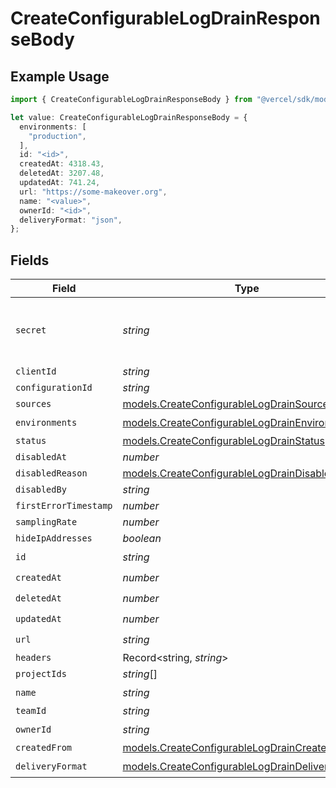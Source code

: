 # CreateConfigurableLogDrainResponseBody

## Example Usage

```typescript
import { CreateConfigurableLogDrainResponseBody } from "@vercel/sdk/models/createconfigurablelogdrainop.js";

let value: CreateConfigurableLogDrainResponseBody = {
  environments: [
    "production",
  ],
  id: "<id>",
  createdAt: 4318.43,
  deletedAt: 3207.48,
  updatedAt: 741.24,
  url: "https://some-makeover.org",
  name: "<value>",
  ownerId: "<id>",
  deliveryFormat: "json",
};
```

## Fields

| Field                                                                                                    | Type                                                                                                     | Required                                                                                                 | Description                                                                                              |
| -------------------------------------------------------------------------------------------------------- | -------------------------------------------------------------------------------------------------------- | -------------------------------------------------------------------------------------------------------- | -------------------------------------------------------------------------------------------------------- |
| `secret`                                                                                                 | *string*                                                                                                 | :heavy_minus_sign:                                                                                       | The secret to validate the log-drain payload                                                             |
| `clientId`                                                                                               | *string*                                                                                                 | :heavy_minus_sign:                                                                                       | N/A                                                                                                      |
| `configurationId`                                                                                        | *string*                                                                                                 | :heavy_minus_sign:                                                                                       | N/A                                                                                                      |
| `sources`                                                                                                | [models.CreateConfigurableLogDrainSources](../models/createconfigurablelogdrainsources.md)[]             | :heavy_minus_sign:                                                                                       | N/A                                                                                                      |
| `environments`                                                                                           | [models.CreateConfigurableLogDrainEnvironments](../models/createconfigurablelogdrainenvironments.md)[]   | :heavy_check_mark:                                                                                       | N/A                                                                                                      |
| `status`                                                                                                 | [models.CreateConfigurableLogDrainStatus](../models/createconfigurablelogdrainstatus.md)                 | :heavy_minus_sign:                                                                                       | N/A                                                                                                      |
| `disabledAt`                                                                                             | *number*                                                                                                 | :heavy_minus_sign:                                                                                       | N/A                                                                                                      |
| `disabledReason`                                                                                         | [models.CreateConfigurableLogDrainDisabledReason](../models/createconfigurablelogdraindisabledreason.md) | :heavy_minus_sign:                                                                                       | N/A                                                                                                      |
| `disabledBy`                                                                                             | *string*                                                                                                 | :heavy_minus_sign:                                                                                       | N/A                                                                                                      |
| `firstErrorTimestamp`                                                                                    | *number*                                                                                                 | :heavy_minus_sign:                                                                                       | N/A                                                                                                      |
| `samplingRate`                                                                                           | *number*                                                                                                 | :heavy_minus_sign:                                                                                       | N/A                                                                                                      |
| `hideIpAddresses`                                                                                        | *boolean*                                                                                                | :heavy_minus_sign:                                                                                       | N/A                                                                                                      |
| `id`                                                                                                     | *string*                                                                                                 | :heavy_check_mark:                                                                                       | N/A                                                                                                      |
| `createdAt`                                                                                              | *number*                                                                                                 | :heavy_check_mark:                                                                                       | N/A                                                                                                      |
| `deletedAt`                                                                                              | *number*                                                                                                 | :heavy_check_mark:                                                                                       | N/A                                                                                                      |
| `updatedAt`                                                                                              | *number*                                                                                                 | :heavy_check_mark:                                                                                       | N/A                                                                                                      |
| `url`                                                                                                    | *string*                                                                                                 | :heavy_check_mark:                                                                                       | N/A                                                                                                      |
| `headers`                                                                                                | Record<string, *string*>                                                                                 | :heavy_minus_sign:                                                                                       | N/A                                                                                                      |
| `projectIds`                                                                                             | *string*[]                                                                                               | :heavy_minus_sign:                                                                                       | N/A                                                                                                      |
| `name`                                                                                                   | *string*                                                                                                 | :heavy_check_mark:                                                                                       | N/A                                                                                                      |
| `teamId`                                                                                                 | *string*                                                                                                 | :heavy_minus_sign:                                                                                       | N/A                                                                                                      |
| `ownerId`                                                                                                | *string*                                                                                                 | :heavy_check_mark:                                                                                       | N/A                                                                                                      |
| `createdFrom`                                                                                            | [models.CreateConfigurableLogDrainCreatedFrom](../models/createconfigurablelogdraincreatedfrom.md)       | :heavy_minus_sign:                                                                                       | N/A                                                                                                      |
| `deliveryFormat`                                                                                         | [models.CreateConfigurableLogDrainDeliveryFormat](../models/createconfigurablelogdraindeliveryformat.md) | :heavy_check_mark:                                                                                       | N/A                                                                                                      |